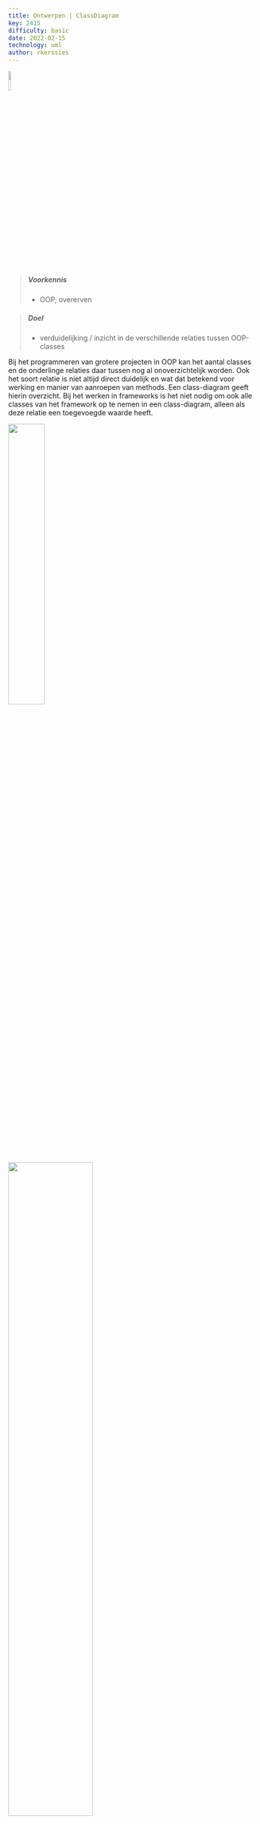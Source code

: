 ```yaml
---
title: Ontwerpen | ClassDiagram
key: 2415
difficulty: basic
date: 2022-02-15
technology: uml
author: rkerssies
---
```





<img src="{{ '/_assets/themas/diagram.png'  }}" style="width:10%;">

> ##### Voorkennis
> * OOP, overerven

> ##### Doel
> * verduidelijking / inzicht in de verschillende relaties tussen OOP-classes

Bij het programmeren van grotere projecten in OOP kan het aantal classes en de onderlinge relaties daar tussen
nog al onoverzichtelijk worden. Ook het soort relatie is niet altijd direct duidelijk en wat dat betekend voor
werking en manier van aanroepen van methods.
Een class-diagram geeft hierin overzicht. Bij het werken in frameworks is het niet nodig om ook alle classes
van het framework op te nemen in een class-diagram, alleen als deze relatie een toegevoegde waarde heeft.

<img src="{{ '/_assets/themas/class-diagram-example.png'  }}" style="width:38%;"> <br>
<img src="{{ '/_assets/themas/classdiagram.png'  }}" style="width:58%;">


## Opdracht
ClassDiagrammen zijn onder andere te maken met [LucidChart]({{ 'https://lucid.app/nl/users/registerLevel?anonId=0.0fa5251918635719ec0&sessionDate=2023-02-09T09%3A33%3A23.631Z&sessionId=0.587259fc18635719ec1'  }}).
Na het installeren kan je een student-licence van de frontend-docent ontvangen.

Maak ClassDiagrammen vooraf bij het opstarten van elk toekomstig project, waarin afstemming met mede-developers nodig is.
Tijdens het project is het verstandig om ClassDiagrammen bij te werken en bij het opleveren samen met alle ander projectdocumentatie te archiveren.
Details over ClassDiagrammen zijn te vinden op how to: [ClassDiagram]({{ 'https://www.lucidchart.com/pages/how-to-draw-a-class-diagram-in-UML'  }})
en [ClassDiagrammen explained]({{ 'https://www.lucidchart.com/pages/uml-class-diagram'  }}).

<br><br>
NB: Wireframes vallen onder de [UML]({{ 'https://www.lucidchart.com/pages/nl/wat-is-unified-modeling-language'  }})-bibliotheek.<br>
<img src="{{ '/_assets/themas/UML_diagram.png'  }}" style="width:60%;">

> ##### Op te leveren
> * een ClassenDiagram van een (complex) stukje programmeerwerk, voordat er wordt geprogrammeerd
> * ClassenDiagrammen maken bij elk (mogelijk) complexe relaties tussen classes
> * Diagrammen en ontwerp koppelen aan project-data/archiveren
